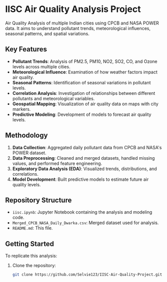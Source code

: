 # IISC Air Quality Analysis Project

Air Quality Analysis of multiple Indian cities using CPCB and NASA POWER data. It aims to understand pollutant trends, meteorological influences, seasonal patterns, and spatial variations.
 
##  Key Features

- **Pollutant Trends**: Analysis of PM2.5, PM10, NO2, SO2, CO, and Ozone levels across multiple cities.
- **Meteorological Influence**: Examination of how weather factors impact air quality.
- **Seasonal Patterns**: Identification of seasonal variations in pollutant levels.
- **Correlation Analysis**: Investigation of relationships between different pollutants and meteorological variables.
- **Geospatial Mapping**: Visualization of air quality data on maps with city markers.
- **Predictive Modeling**: Development of models to forecast air quality levels.

##  Methodology

1. **Data Collection**: Aggregated daily pollutant data from CPCB and NASA's POWER dataset.
2. **Data Preprocessing**: Cleaned and merged datasets, handled missing values, and performed feature engineering.
3. **Exploratory Data Analysis (EDA)**: Visualized trends, distributions, and correlations.
4. **Model Development**: Built predictive models to estimate future air quality levels.

##  Repository Structure

- `iisc.ipynb`: Jupyter Notebook containing the analysis and modeling code.
- `Merged_CPCB_NASA_Daily_Dwarka.csv`: Merged dataset used for analysis.
- `README.md`: This file.

## Getting Started

To replicate this analysis:

1. Clone the repository:
   ```bash
   git clone https://github.com/Selvie123/IISC-Air-Quality-Project.git
